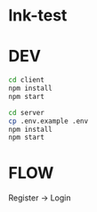 # lnk-test

# DEV

```bash
cd client
npm install
npm start

cd server
cp .env.example .env
npm install
npm start

```

# FLOW
Register -> Login
